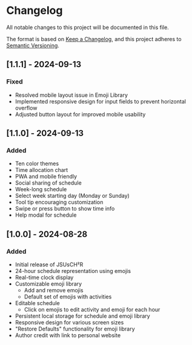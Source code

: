 # Changelog
All notable changes to this project will be documented in this file.

The format is based on [Keep a Changelog](https://keepachangelog.com/en/1.0.0/),
and this project adheres to [Semantic Versioning](https://semver.org/spec/v2.0.0.html).

## [1.1.1] - 2024-09-13
### Fixed
- Resolved mobile layout issue in Emoji Library
- Implemented responsive design for input fields to prevent horizontal overflow
- Adjusted button layout for improved mobile usability

## [1.1.0] - 2024-09-13
### Added
- Ten color themes
- Time allocation chart
- PWA and mobile friendly
- Social sharing of schedule
- Week-long schedule
- Select week starting day (Monday or Sunday)
- Tool tip encouraging customization
- Swipe or press button to show time info
- Help modal for schedule

## [1.0.0] - 2024-08-28
### Added
- Initial release of JSUsCH²R
- 24-hour schedule representation using emojis
- Real-time clock display
- Customizable emoji library
  - Add and remove emojis
  - Default set of emojis with activities
- Editable schedule
  - Click on emojis to edit activity and emoji for each hour
- Persistent local storage for schedule and emoji library
- Responsive design for various screen sizes
- "Restore Defaults" functionality for emoji library
- Author credit with link to personal website

